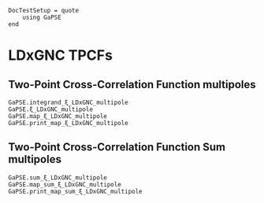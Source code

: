 ```@meta
DocTestSetup = quote
    using GaPSE
end
```

# LDxGNC TPCFs


## Two-Point Cross-Correlation Function multipoles

```@docs
GaPSE.integrand_ξ_LDxGNC_multipole
GaPSE.ξ_LDxGNC_multipole
GaPSE.map_ξ_LDxGNC_multipole
GaPSE.print_map_ξ_LDxGNC_multipole
```

## Two-Point Cross-Correlation Function Sum multipoles

```@docs
GaPSE.sum_ξ_LDxGNC_multipole
GaPSE.map_sum_ξ_LDxGNC_multipole
GaPSE.print_map_sum_ξ_LDxGNC_multipole
```
